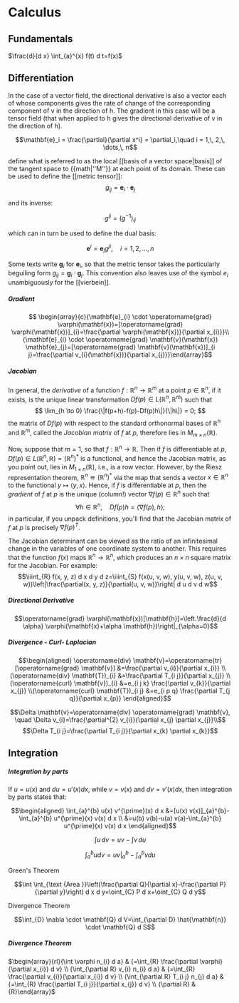 # Calculus

## Fundamentals

$\frac{d}{d x} \int_{a}^{x} f(t) d t=f(x)$

## Differentiation

In the case of a vector field, the directional derivative is also a vector each of whose components gives the rate of change of the corresponding component of v in the direction of h. The gradient in this case will be a tensor field (that when applied to h gives the directional derivative of v in the direction of h).

<!-- Given a [[coordinate system]] $x^i$ for $i= 1, 2, ..., n$ on an $n$-manifold $M$, the [[tangent space|tangent vectors]] -->

$$\mathbf{e}_i = \frac{\partial}{\partial x^i} = \partial_i,\quad i = 1,\, 2,\, \dots,\, n$$

define what is referred to as the local [[basis of a vector space|basis]] of the tangent space to {{math|''M''}} at each point of its domain. These can be used to define the [[metric tensor]]:
$$g_{ij} = \mathbf{e}_i \cdot \mathbf{e}_j$$

and its inverse:

$$g^{ij} = \left( g^{-1} \right)_{ij}$$

which can in turn be used to define the dual basis:

$$\mathbf{e}^i = \mathbf{e}_j g^{ji},\quad i = 1,\, 2,\, \dots,\, n$$

Some texts write $\mathbf{g}_i$ for $\mathbf{e}_i$, so that the metric tensor takes the particularly beguiling form $g_{ij} = \mathbf{g}_i \cdot \mathbf{g}_j$. This convention also leaves use of the symbol $e_i$ unambiguously for the [[vierbein]].

##### Gradient

$$ \begin{array}{c}{\mathbf{e}_{i} \cdot \operatorname{grad} \varphi(\mathbf{x})=[\operatorname{grad} \varphi(\mathbf{x})]_{i}=\frac{\partial \varphi(\mathbf{x})}{\partial x_{i}}}\\{\mathbf{e}_{i} \cdot \operatorname{grad} \mathbf{v}(\mathbf{x}) \mathbf{e}_{j}=[\operatorname{grad} \mathbf{v}(\mathbf{x})]_{i j}=\frac{\partial v_{i}(\mathbf{x})}{\partial x_{j}}}\end{array}$$

##### Jacobian

In general, the *derivative* of a function $f : \mathbb{R}^n \to \mathbb{R}^m$ at a point $p \in \mathbb{R}^n$, if it exists, is the unique linear transformation $Df(p) \in L(\mathbb{R}^n,\mathbb{R}^m)$ such that
$$
 \lim_{h \to 0} \frac{\|f(p+h)-f(p)-Df(p)h\|}{\|h\|} = 0;
$$
the matrix of $Df(p)$ with respect to the standard orthonormal bases of $\mathbb{R}^n$ and $\mathbb{R}^m$, called the *Jacobian matrix* of $f$ at $p$, therefore lies in $M_{m \times n}(\mathbb{R})$.

Now, suppose that $m=1$, so that $f : \mathbb{R}^n \to \mathbb{R}$. Then if $f$ is differentiable at $p$, $Df(p) \in L(\mathbb{R}^n,\mathbb{R}) = (\mathbb{R}^n)^\ast$ is a functional, and hence the Jacobian matrix, as you point out, lies in $M_{1 \times n}(\mathbb{R})$, i.e., is a row vector. However, by the Riesz representation theorem, $\mathbb{R}^n \cong (\mathbb{R}^n)^\ast$ via the map that sends a vector $x \in \mathbb{R}^n$ to the functional $y \mapsto \left\langle y,x \right\rangle$. Hence, if $f$ is differentiable at $p$, then the *gradient* of $f$ at $p$ is the unique (column!) vector $\nabla f(p) \in \mathbb{R}^n$ such that
$$
 \forall h \in \mathbb{R}^n, \quad Df(p)h = \left\langle \nabla f(p),h\right\rangle;
$$
in particular, if you unpack definitions, you'll find that the Jacobian matrix of $f$ at $p$ is precisely $\nabla f(p)^T$.

The Jacobian determinant can be viewed as the ratio of an infinitesimal change in the variables of one coordinate system to another. This requires that the function $f(x)$ maps $\mathbb{R}^n→\mathbb{R}^n$, which produces an $n×n$ square matrix for the Jacobian. For example:
$$\iiint_{R} f(x, y, z) d x d y d z=\iiint_{S} f(x(u, v, w), y(u, v, w), z(u, v, w))\left|\frac{\partial(x, y, z)}{\partial(u, v, w)}\right| d u d v d w$$

##### Directional Derivative

$$\operatorname{grad} \varphi(\mathbf{x})[\mathbf{h}]=\left.\frac{d}{d \alpha} \varphi(\mathbf{x}+\alpha \mathbf{h})\right|_{\alpha=0}$$

##### Divergence - Curl- Laplacian

$$\begin{aligned} \operatorname{div} \mathbf{v}=\operatorname{tr}[\operatorname{grad} \mathbf{v}] &=\frac{\partial v_{i}}{\partial x_{i}} \\(\operatorname{div} \mathbf{T})_{i} &=\frac{\partial T_{i j}}{\partial x_{j}} \\(\operatorname{curl} \mathbf{v})_{i} &=e_{i j k} \frac{\partial v_{k}}{\partial x_{j}} \\(\operatorname{curl} \mathbf{T})_{i j} &=e_{i p q} \frac{\partial T_{j q}}{\partial x_{p}} \end{aligned}$$

$$\Delta \mathbf{v}=\operatorname{div} \operatorname{grad} \mathbf{v}, \quad \Delta v_{i}=\frac{\partial^{2} v_{i}}{\partial x_{j} \partial x_{j}}\\$$
$$\Delta T_{i j}=\frac{\partial T_{i j}}{\partial x_{k} \partial x_{k}}$$

## Integration

##### Integration by parts

If $u = u(x)$ and $du = u'(x) dx$, while $v = v(x)$ and $dv = v'(x) dx$, then integration by parts states that:

$$\begin{aligned}
\int_{a}^{b} u(x) v^{\prime}(x) d x &=[u(x) v(x)]_{a}^{b}-\int_{a}^{b} u^{\prime}(x) v(x) d x \\
&=u(b) v(b)-u(a) v(a)-\int_{a}^{b} u^{\prime}(x) v(x) d x
\end{aligned}$$

$$\int u \, d v=u v-\int v \, d u$$

$$\int_{a}^{b} u d v=\left.u v\right|_{a} ^{b}-\int_{a}^{b} v d u$$

Green's Theorem 

$$\int \int_{\text {Area }}\left(\frac{\partial Q}{\partial x}-\frac{\partial P}{\partial y}\right) d x d y=\oint_{C} P d x+\oint_{C} Q d y$$

Divergence Theorem

$$\int_{D} \nabla \cdot \mathbf{Q} d V=\int_{\partial D} \hat{\mathbf{n}} \cdot \mathbf{Q} d S$$

##### Divergence Theorem

$\begin{array}{rl}{\int \varphi n_{i} d a} & {=\int_{R} \frac{\partial \varphi}{\partial x_{i}} d v} \\ {\int_{\partial R} v_{i} n_{i} d a} & {=\int_{R} \frac{\partial v_{i}}{\partial x_{i}} d v} \\ {\int_{\partial R} T_{i j} n_{j} d a} & {=\int_{R} \frac{\partial T_{i j}}{\partial x_{j}} d v} \\ {\partial R} & {R}\end{array}$
